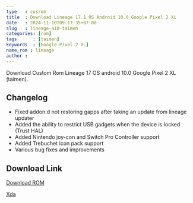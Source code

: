 ```yaml
---
type   : cusrom
title  : Download Lineage 17.1 OS Android 10.0 Google Pixel 2 XL
date   : 2024-11-10T09:17:35+07:00
slug   : lineage-a10-taimen
categories: [rom]
tags      : [taimen]
keywords  : [Google Pixel 2 XL]
name_rom : lineage
author :
---
```


Download Custom Rom Lineage 17 OS android 10.0 Google Pixel 2 XL (taimen).

## Changelog
- Fixed addon.d not restoring gapps after taking an update from lineage updater
- Added the ability to restrict USB gadgets when the device is locked (Trust HAL)
- Added Nintendo joy-con and Switch Pro Controller support
- Added Trebuchet icon pack support
- Various bug fixes and improvements

## Download Link
[Download ROM](https://t.me/Pixel2Updates/1098?single)

[Xda](https://xdaforums.com/t/rom-official-lineage-os-17-1-for-pixel-2-2-xl.3984909/)
